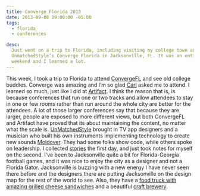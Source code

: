 ```yaml
---
title: Converge Florida 2013
date: 2013-09-08 19:00:00 -05:00
tags:
  - florida
  - conferences

desc:
  Just went on a trip to Florida, including visiting my college town and attending
  UnmatchedStyle’s Converge Florida in Jacksonville, FL. It was an entirely inspiring
  weekend and I learned a lot.
---
```


This week, I took a trip to Florida to attend [ConvergeFL](https://convergefl.com) and see old college buddies. Converge was amazing and I’m so glad [Carl](https://twitter.com/carlsmith) asked me to attend. I learned so much, just like I did at [Artifact](https://artifactconf.com). I think the reason that is, is because conferences that run one or two tracks and allow attendees to stay in one or few rooms rather than run around the whole city are better for the attendees. A lot of those larger conferences say that because they are larger, people are exposed to more different views, but both ConvergeFL and Artifact have proved that its about maintaining the content, no matter what the scale is. [UnMatchedStyle](https://www.unmatchedstyle.com) brought in TV app designers and a musician who built his own instruments implementing technology to create new sounds [Moldover](https://www.moldover.com). They had some folks show code, while others spoke on leadership. I collected [stories](https://www.storify.com/samkap) the first day, and just took notes for myself on the second. I’ve been to Jacksonville quite a bit for Florida-Georgia football games, and it was nice to enjoy the city as a designer and not a Florida Gator. Jacksonville is buzzing with a new energy I have never seen there before and the designers there are putting Jacksonville on the design map for the rest of the world to see. Also, they have a [food truck with amazing grilled cheese sandwiches](https://twitter.com/HappyGrilledChs) and a beautiful [craft brewery](https://aardwolfbeer.com/).
